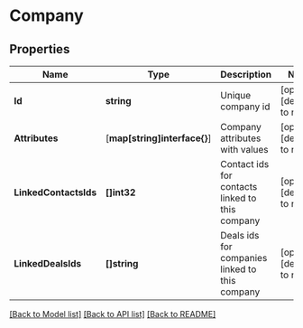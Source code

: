 # Company

## Properties
Name | Type | Description | Notes
------------ | ------------- | ------------- | -------------
**Id** | **string** | Unique company id | [optional] [default to null]
**Attributes** | [**map[string]interface{}**] | Company attributes with values | [optional] [default to null]
**LinkedContactsIds** | **[]int32** | Contact ids for contacts linked to this company | [optional] [default to null]
**LinkedDealsIds** | **[]string** | Deals ids for companies linked to this company | [optional] [default to null]

[[Back to Model list]](../README.md#documentation-for-models) [[Back to API list]](../README.md#documentation-for-api-endpoints) [[Back to README]](../README.md)


